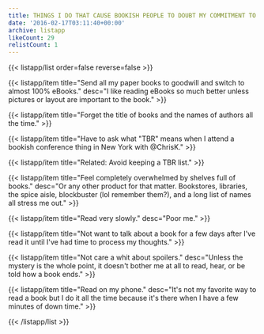 ```yaml
---
title: THINGS I DO THAT CAUSE BOOKISH PEOPLE TO DOUBT MY COMMITMENT TO THE CAUSE
date: '2016-02-17T03:11:40+00:00'
archive: listapp
likeCount: 29
relistCount: 1
---
```



{{< listapp/list order=false reverse=false >}}

   {{< listapp/item title="Send all my paper books to goodwill and switch to almost 100% eBooks."
      desc="I like reading eBooks so much better unless pictures or layout are important to the book." >}}

   {{< listapp/item title="Forget the title of books and the names of authors all the time." >}}

   {{< listapp/item title="Have to ask what \"TBR\" means when I attend a bookish conference thing in New York with @ChrisK." >}}

   {{< listapp/item title="Related: Avoid keeping a TBR list." >}}

   {{< listapp/item title="Feel completely overwhelmed by shelves full of books."
      desc="Or any other product for that matter. Bookstores, libraries, the spice aisle, blockbuster (lol remember them?), and a long list of names all stress me out." >}}

   {{< listapp/item title="Read very slowly."
      desc="Poor me." >}}

   {{< listapp/item title="Not want to talk about a book for a few days after I've read it until I've had time to process my thoughts." >}}

   {{< listapp/item title="Not care a whit about spoilers."
      desc="Unless the mystery is the whole point, it doesn't bother me at all to read, hear, or be told how a book ends." >}}

   {{< listapp/item title="Read on my phone."
      desc="It's not my favorite way to read a book but I do it all the time because it's there when I have a few minutes of down time." >}}

{{< /listapp/list >}}
